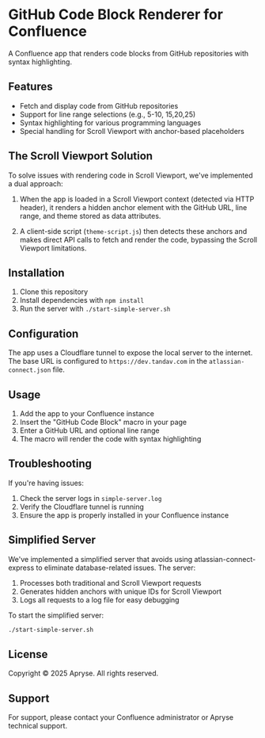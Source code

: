 # GitHub Code Block Renderer for Confluence

A Confluence app that renders code blocks from GitHub repositories with syntax highlighting.

## Features

- Fetch and display code from GitHub repositories
- Support for line range selections (e.g., 5-10, 15,20,25)
- Syntax highlighting for various programming languages
- Special handling for Scroll Viewport with anchor-based placeholders

## The Scroll Viewport Solution

To solve issues with rendering code in Scroll Viewport, we've implemented a dual approach:

1. When the app is loaded in a Scroll Viewport context (detected via HTTP header), it renders a hidden anchor element with the GitHub URL, line range, and theme stored as data attributes.

2. A client-side script (`theme-script.js`) then detects these anchors and makes direct API calls to fetch and render the code, bypassing the Scroll Viewport limitations.

## Installation

1. Clone this repository
2. Install dependencies with `npm install`
3. Run the server with `./start-simple-server.sh`

## Configuration

The app uses a Cloudflare tunnel to expose the local server to the internet.
The base URL is configured to `https://dev.tandav.com` in the `atlassian-connect.json` file.

## Usage

1. Add the app to your Confluence instance
2. Insert the "GitHub Code Block" macro in your page
3. Enter a GitHub URL and optional line range
4. The macro will render the code with syntax highlighting

## Troubleshooting

If you're having issues:

1. Check the server logs in `simple-server.log`
2. Verify the Cloudflare tunnel is running
3. Ensure the app is properly installed in your Confluence instance

## Simplified Server

We've implemented a simplified server that avoids using atlassian-connect-express to eliminate database-related issues. The server:

1. Processes both traditional and Scroll Viewport requests
2. Generates hidden anchors with unique IDs for Scroll Viewport
3. Logs all requests to a log file for easy debugging

To start the simplified server:

```bash
./start-simple-server.sh
```

## License

Copyright © 2025 Apryse. All rights reserved.

## Support

For support, please contact your Confluence administrator or Apryse technical support. 